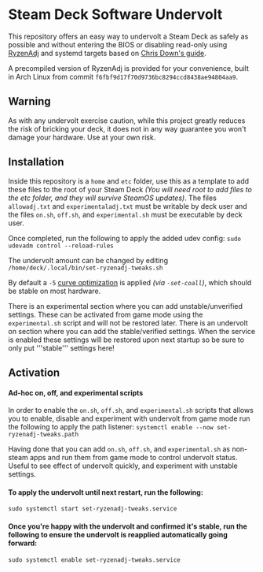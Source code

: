 # Steam Deck Software Undervolt
This repository offers an easy way to undervolt a Steam Deck as safely as possible and without entering the BIOS or disabling read-only using [RyzenAdj](https://github.com/FlyGoat/RyzenAdj) and systemd targets based on [Chris Down's guide](https://chrisdown.name/2017/10/29/adding-power-related-targets-to-systemd.html). 

A precompiled version of RyzenAdj is provided for your convenience, built in Arch Linux from commit `f6fbf9d17f70d9736bc8294ccd8438ae94804aa9`.

## Warning

As with any undervolt exercise caution, while this project greatly reduces the risk of bricking your deck, it does not in any way guarantee you won't damage your hardware. Use at your own risk.

## Installation

Inside this repository is a `home` and `etc` folder, use this as a template to add these files to the root of your Steam Deck *(You will need root to add files to the etc folder, and they will survive SteamOS updates)*. The files `allowadj.txt` and `experimentaladj.txt` must be writable by deck user and the files `on.sh`, `off.sh`, and `experimental.sh` must be executable by deck user.

Once completed, run the following to apply the added udev config:
`sudo udevadm control --reload-rules`

The undervolt amount can be changed by editing `/home/deck/.local/bin/set-ryzenadj-tweaks.sh`

By default a `-5` [curve optimization](https://www.amd.com/system/files/documents/faq-curve-optimizer.pdf) is applied *(via `-set-coall`)*, which should be stable on most hardware.

There is an experimental section where you can add unstable/unverified settings. These can be activated from game mode using the `experimental.sh` script and will not be restored later.
There is an undervolt on section where you can add the stable/verified settings. When the service is enabled these settings will be restored upon next startup so be sure to only put
'''stable''' settings here!

## Activation

#### Ad-hoc on, off, and experimental scripts
In order to enable the `on.sh`, `off.sh`, and `experimental.sh` scripts that allows you to enable, disable and experiment with undervolt from game mode run the following to apply the path listener:
`systemctl enable --now set-ryzenadj-tweaks.path`

Having done that you can add `on.sh`, `off.sh`, and `experimental.sh` as non-steam apps and run them from game mode to control undervolt status. Useful to see effect of undervolt quickly, and experiment
with unstable settings.

#### To apply the undervolt until next restart, run the following:
`sudo systemctl start set-ryzenadj-tweaks.service`

#### Once you're happy with the undervolt and confirmed it's stable, run the following to ensure the undervolt is reapplied automatically going forward:
`sudo systemctl enable set-ryzenadj-tweaks.service`

